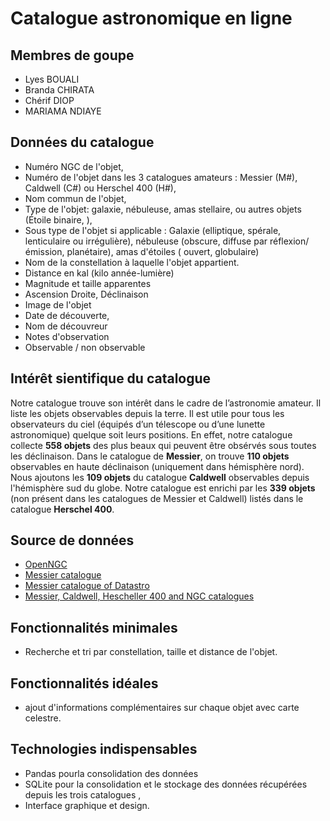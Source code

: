 # Catalogue astronomique en ligne

## Membres de goupe
- Lyes BOUALI
- Branda CHIRATA
- Chérif DIOP
- MARIAMA NDIAYE 

## Données du catalogue
- Numéro NGC de l'objet,
- Numéro de l'objet dans les 3 catalogues amateurs : Messier (M#), Caldwell (C#) ou Herschel 400 (H#),
- Nom commun de l'objet,
- Type de l'objet: galaxie, nébuleuse, amas stellaire, ou autres objets (Étoile binaire, ), 
- Sous type de l'objet si applicable : Galaxie (elliptique, spérale, lenticulaire ou irrégulière), nébuleuse (obscure, diffuse par réflexion/émission, planétaire), amas d'étoiles ( ouvert, globulaire)
- Nom de la constellation à laquelle l'objet appartient.
- Distance en kal (kilo année-lumière)
- Magnitude et taille apparentes
- Ascension Droite, Déclinaison
- Image de l'objet
- Date de découverte,
- Nom de découvreur
- Notes d'observation
- Observable / non observable

## Intérêt sientifique du catalogue
Notre catalogue trouve son intérêt dans le cadre de l’astronomie amateur. Il liste les objets observables depuis la terre. Il est utile pour tous les observateurs du ciel (équipés d’un télescope ou d’une lunette astronomique) quelque soit leurs positions. En effet, notre catalogue collecte **558 objets** des plus beaux qui peuvent être obsérvés sous toutes les déclinaison.
Dans le catalogue de **Messier**, on trouve **110 objets** observables en haute déclinaison (uniquement dans hémisphère nord). Nous ajoutons les **109 objets** du catalogue **Caldwell** observables depuis l'hémisphère sud du globe. Notre catalogue est enrichi par les **339 objets** (non présent dans les catalogues de Messier et Caldwell) listés dans le catalogue **Herschel 400**.

## Source de données
* [OpenNGC](https://github.com/mattiaverga/OpenNGC)
* [Messier catalogue](https://github.com/jbcurtin/messier-catalogue)
* [Messier catalogue of Datastro](https://www.datastro.eu/explore/dataset/catalogue-de-messier/table/?disjunctive.objet&disjunctive.mag&disjunctive.english_name_nom_en_anglais&disjunctive.french_name_nom_francais&disjunctive.latin_name_nom_latin&sort=messier)
* [Messier, Caldwell, Hescheller 400 and NGC catalogues](https://www.nexstarsite.com/Book/DSO.htm)



## Fonctionnalités minimales
- Recherche et tri par constellation, taille et distance de l'objet.

## Fonctionnalités idéales
- ajout d'informations complémentaires sur chaque objet avec carte celestre.

## Technologies indispensables 
- Pandas pourla consolidation des données
- SQLite pour la consolidation et le stockage  des données récupérées depuis les trois catalogues ,
- Interface graphique et design.
